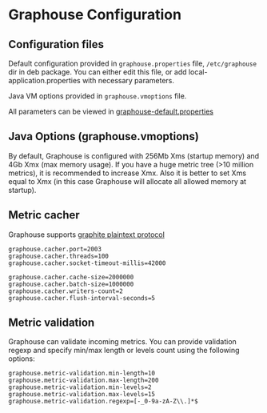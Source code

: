 Graphouse Configuration
=======================

Configuration files
-------------------

Default configuration provided in `graphouse.properties` file, `/etc/graphouse` dir in deb package.
You can either edit this file, or add local-application.properties with necessary parameters.

Java VM options provided in `graphouse.vmoptions` file.

All parameters can be viewed in [graphouse-default.properties](../src/main/resources/graphouse-default.properties)


Java Options (graphouse.vmoptions)
----------------------------------
By default, Graphouse is configured with 256Mb Xms (startup memory) and 4Gb Xmx (max memory usage).
If you have a huge metric tree (>10 million metrics), it is recommended to increase Xmx.
Also it is better to set Xms equal to Xmx (in this case Graphouse will allocate all allowed memory at startup).


Metric cacher
-------------
Graphouse supports [graphite plaintext protocol](http://graphite.readthedocs.io/en/latest/feeding-carbon.html#the-plaintext-protocol)

```properties
graphouse.cacher.port=2003
graphouse.cacher.threads=100
graphouse.cacher.socket-timeout-millis=42000

graphouse.cacher.cache-size=2000000
graphouse.cacher.batch-size=1000000
graphouse.cacher.writers-count=2
graphouse.cacher.flush-interval-seconds=5
```


Metric validation
-----------------
Graphouse can validate incoming metrics.
You can provide validation regexp and specify min/max length or levels count using the following options:
```properties
graphouse.metric-validation.min-length=10
graphouse.metric-validation.max-length=200
graphouse.metric-validation.min-levels=2
graphouse.metric-validation.max-levels=15
graphouse.metric-validation.regexp=[-_0-9a-zA-Z\\.]*$

```

